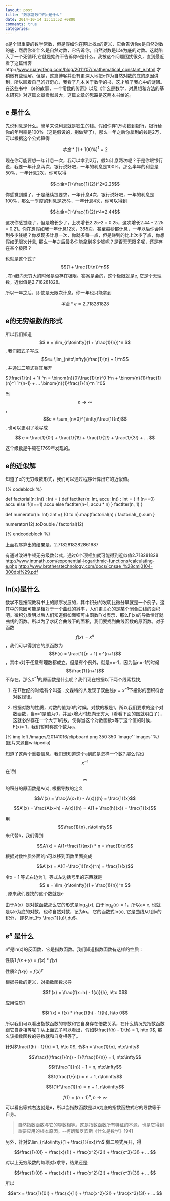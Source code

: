 ```yaml
---
layout: post
title: "数学常数中的e是什么"
date: 2014-10-14 13:11:52 +0800
comments: true
categories: 
---
```


e是个很重要的数学常数，但是假如你在网上找e的定义，它会告诉你e是自然对数的底，然后你查什么是自然对数，它告诉你，自然对数是以e为底的对数。这就陷入了一个死循环,它就是始终不告诉你e是什么。我被这个问题困扰很久，直到最近看了这篇博客http://www.ruanyifeng.com/blog/2011/07/mathematical_constant_e.html 才稍微有些理解。但是，这篇博客并没有更深入地把e作为自然对数的底的原因讲到，所以顺着自己的好奇心，我看了几本关于数学的书，这才解了我心中的谜团。在这些书中 《e的故事，一个常数的传奇》以及《什么是数学，对思想和方法的基本研究》对这篇文章贡献最大，这篇文章的思路是这两本书给的。

## e 是什么 ##

先说利息是什么。简单来说利息就是钱生的钱。假如你存1万块钱到银行，银行给你的年利率是100%（这是假设的，别做梦了），那么一年之后你拿到的钱是2万，可以根据这个公式算得 


$$本金*(1+100\%)^1=2$$


现在你可能要想一年计息一次，我可以拿到2万，假如计息两次呢？于是你跟银行说，我要一年计息两次，银行说好吧，一年的利息是100%，那么半年的利息是50%，一年计息2次，你可以得

$$本金*(1+\frac{1}{2})^2=2.25$$

你感觉到赚了，于是继续提要求，一年计息4次，银行说好吧，一年的利息是100%，那么一季度的利息是25%，一年计息4次，你可以得到

$$本金*(1+\frac{1}{2})^4=2.44$$

这次你感觉赚了，但是增长少了，上次增长2.25-2 = 0.25，这次增长2.44 - 2.25 = 0.21。你在想假如我一年计息12次，365次，甚至每秒都计息，一年以后你会得到多少钱呢？你发现多计息一次，你就多赚一点，但是赚到的比上次少了点，你想假如无限次计息, 那么一年之后最多你能拿到多少钱呢？是否无无限多呢，还是存在某个极限？

也就是这个式子$$(1 + \frac{1}{n})^n$$, 在n趋向无穷大的时候是否存在极限。答案是会的，这个极限就是e, 它是个无理数，近似值是2.718281828。

所以一年之后，即使是无限次计息，你一年也只能拿到 

$$本金*e \approx 2.718281828$$

## e的无穷级数的形式 ##
所以我们知道 $$ e = \lim_{n\to\infty}(1 + \frac{1}{n})^n $$, 我们把式子写成 $$e= \lim_{n\to\infty}(\frac{1}{n} + 1)^n$$, 并通过二项式将其展开

$(\frac{1}{n} + 1) ^n = \binom{n}{0}\frac{1}{n}^0  1^n + \binom{n}{1}\frac{1}{n}^1  1^{n-1} + ... \binom{n}{1}\frac{1}{n}^n  1^0$

当$$n\to\infty$$，$$e = \sum_{n=0}^{\infty}\frac{1}{n!}$$, 也可以更明了地写成 

$$ e = \frac{1}{0!} + \frac{1}{1!} + \frac{1}{2!} + \frac{1}{3!} + ... $$ 

这个级数是牛顿在1769年发现的。

## e的近似解 ##

知道了e的无穷级数形式，我们可以通过程序计算出它的近似值。

{% codeblock %}

 def factorial(n: Int) : Int = {
    def factIter(n: Int, accu: Int) : Int = {
         if (n==0) accu
         else if(n==1) accu
         else factIter(n-1, accu * n)
     }
    factIter(n, 1)
  } 
 
  def numerator(n: Int) :Int ={
       (0 to n).map(factorial(n) / factorial(_)).sum
  }
 
  numerator(12).toDouble / factorial(12) 

{% endcodeblock %}

上面程序算出的结果是，2.7182818282861687

有通过改进牛顿无穷级数公式，通过6个项相加就可能得到近似值2.718281828
http://www.intmath.com/exponential-logarithmic-functions/calculating-e.php
http://www.brotherstechnology.com/docs/icnsae_%28cmj0104-300dpi%29.pdf

## ln(x)是什么 ##

数学不是按照教科书上的顺序发展的，其中积分的发明比微分早就是一个例子。这其中的原因可能是相对于一个曲线的斜率，人们更关心的是某个闭合曲线的面积吧。微积分发明以后人们知道假如面积可由函数F(x)表示，那么F(x)的导数恰好就曲线的函数。所以为了求闭合曲线下的面积，我们要找到曲线函数的原函数。对于函数$$f(x)=x^n$$，我们可以得到它的原函数为$$F(x) = \frac{1}{n + 1} x ^{n+1}$$，其中n对于任意有理数都成立。但是有个例外，就是n=-1，因为当n=-1的时候 $$\frac{1}{n+1}$$不存在。那么$x^{-1}$的原函数是什么呢？我们现在根据以下两个线索找找,

1. 在17世纪的时候有个叫圣 . 文森特的人发现了双曲线$y=x^{-1}$下投影的面积符合对数规律。


2. 根据对数的性质，对数的值为0的时候，对数的根是1。所以我们要求的这个对数函数，当x=1是值为0，并且x增大时趋向无穷大（看看下面的图就明白了），这就必然存在一个大于1的数，使得当这个对数函数x等于这个值的时候，F(x)= 1，我们暂时称这个数为a。

{% img left /images/20141016/clipboard.png 350 350 'image' 'images' %} (图片来源自wikipedia)


知道了这两个重要信息，我们想知道这个a到底是怎样一个数? 那么假设$$x^{-1}$$在1到$$\infty$$的积分的原函数是A(x), 根据导数的定义 

$$A'(x) = \frac{A(x+h) - A(x)}{h} = \frac{1}{x}$$

$$A'(x) = \frac{A(x+h) - A(x)}{h} = A(1 + \frac{h}{x}) = \frac{1}{x}$$

用$$\frac{1}{n}, n\to\infty$$来代替h，我们得到

$$A'(x) = A(1+\frac{1}{nx}) * n = \frac{1}{x}$$

根据对数性质外面的n可以移到函数里面变成

$$A'(x) = A((1+\frac{1}{nx})^n) = \frac{1}{x}$$


令x = 1 等式右边为1，等式左边括号里的东西就是$$ e = \lim_{n\to\infty}(1 + \frac{1}{n})^n $$,  原来我们要找的这个数就是e

由于A(x）是对数函数那么它的形式是$\log_a(x)$, 由于$\log_a(e) = 1$，所以a= e, 也就是以e为底的对数，也称自然对数，记为ln。 它的函数式ln(x), 它是曲线从1到x的积分， 即$\int_1^x \frac{1}{u}\,du$。

## $e^x$ 是什么 ##
$e^x$是ln(x)的反函数，它是指数函数。我们知道指数函数有这样的性质：

性质1 $f(x+y) = f(x)*f(y)$

性质2 $f(xy) = f(x)^y$

根据导数的定义，对指数函数求导

$$f'(x) = \frac{f(x+h) - f(x)}{h}, h\to 0$$

应用性质1

$$f'(x) = f(x) * \frac{f(h) - 1}{h}, h\to 0$$

所以我们可以看出指数函数的导数和它自身存在倍数关系，在什么情况先指数函数跟它自身相等呢？从上面式子可以看出，假如$\frac{f(h) - 1}{h} = 1, h\to 0$, 那么该指数函数的导数就和自身相等了。

针对$\frac{f(h) - 1}{h} = 1, h\to 0$, 令$h = \frac{1}{n}, n\to\infty$


$$\frac{f(\frac{1}{n}) - 1}{\frac{1}{n}} = 1, n\to\infty$$


$$f(\frac{1}{n}) - 1 = n, n\to\infty$$

$$f(\frac{1}{n}) = n + 1, n\to\infty$$

$$f(1)^\frac{1}{n} = n + 1, n\to\infty$$

$$f(1) = (n + 1)^n, n\to\infty$$

可以看出等式右边就是e，所以当指数函数是以e为底的指数函数式它的导数等于自身。

> 自然指数函数与它的导数相等。这是指数函数所有特征的本源，也是它得到重要应用的根本原因。--柯朗和罗宾斯《什么是数学》1941


另外，针对$\lim_{n\to\infty}(1 + \frac{1}{nx})^n$ 做二项式展开，得

$$\frac{1}{0!} + \frac{x}{1!} + \frac{x^2}{2!} + \frac{x^3}{3!} + ... $$

对以上无穷级数的每项对x求导，结果还是

$$\frac{1}{0!} + \frac{x}{1!} + \frac{x^2}{2!} + \frac{x^3}{3!} + ... $$

所以

$$e^x = \frac{1}{0!} + \frac{x}{1!} + \frac{x^2}{2!} + \frac{x^3}{3!} + ... $$
